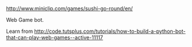 http://www.miniclip.com/games/sushi-go-round/en/

Web Game bot.

Learn from http://code.tutsplus.com/tutorials/how-to-build-a-python-bot-that-can-play-web-games--active-11117